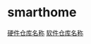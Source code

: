 # smarthome
[硬件仓库名称](https://github.com/jiuyusheng/openharmony.git)
[软件仓库名称](https://github.com/jiuyusheng/smarthome.git)
